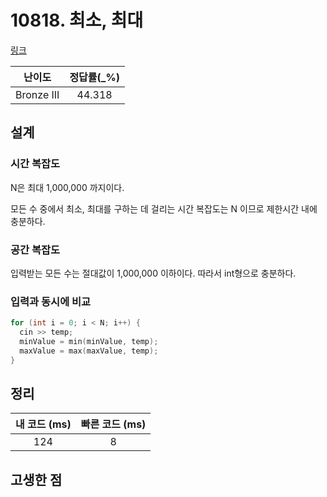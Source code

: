 # 10818. 최소, 최대

[링크](https://www.acmicpc.net/problem/10818)

|   난이도   | 정답률(\_%) |
| :--------: | :---------: |
| Bronze III |   44.318    |

## 설계

### 시간 복잡도

N은 최대 1,000,000 까지이다.

모든 수 중에서 최소, 최대를 구하는 데 걸리는 시간 복잡도는 N 이므로 제한시간 내에 충분하다.

### 공간 복잡도

입력받는 모든 수는 절대값이 1,000,000 이하이다. 따라서 int형으로 충분하다.

### 입력과 동시에 비교

```cpp
for (int i = 0; i < N; i++) {
  cin >> temp;
  minValue = min(minValue, temp);
  maxValue = max(maxValue, temp);
}
```

## 정리

| 내 코드 (ms) | 빠른 코드 (ms) |
| :----------: | :------------: |
|     124      |       8        |

## 고생한 점
